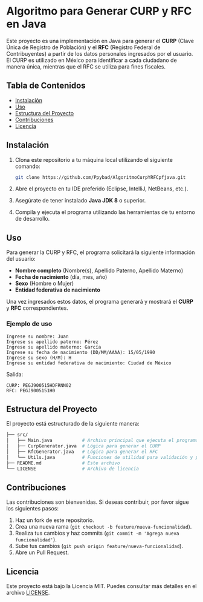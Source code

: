 
# Algoritmo para Generar CURP y RFC en Java

Este proyecto es una implementación en Java para generar el **CURP** (Clave Única de Registro de Población) y el **RFC** (Registro Federal de Contribuyentes) a partir de los datos personales ingresados por el usuario. El CURP es utilizado en México para identificar a cada ciudadano de manera única, mientras que el RFC se utiliza para fines fiscales.

## Tabla de Contenidos

- [Instalación](#instalación)
- [Uso](#uso)
- [Estructura del Proyecto](#estructura-del-proyecto)
- [Contribuciones](#contribuciones)
- [Licencia](#licencia)

## Instalación

1. Clona este repositorio a tu máquina local utilizando el siguiente comando:

   ```bash
   git clone https://github.com/Ppybad/AlgoritmoCurpYRFCpfjava.git
   ```

2. Abre el proyecto en tu IDE preferido (Eclipse, IntelliJ, NetBeans, etc.).

3. Asegúrate de tener instalado **Java JDK 8** o superior.

4. Compila y ejecuta el programa utilizando las herramientas de tu entorno de desarrollo.

## Uso

Para generar la CURP y RFC, el programa solicitará la siguiente información del usuario:

- **Nombre completo** (Nombre(s), Apellido Paterno, Apellido Materno)
- **Fecha de nacimiento** (día, mes, año)
- **Sexo** (Hombre o Mujer)
- **Entidad federativa de nacimiento**
  
Una vez ingresados estos datos, el programa generará y mostrará el **CURP** y **RFC** correspondientes.

### Ejemplo de uso

```
Ingrese su nombre: Juan
Ingrese su apellido paterno: Pérez
Ingrese su apellido materno: García
Ingrese su fecha de nacimiento (DD/MM/AAAA): 15/05/1990
Ingrese su sexo (H/M): H
Ingrese su entidad federativa de nacimiento: Ciudad de México
```

Salida:

```
CURP: PEGJ900515HDFRNN02
RFC: PEGJ9005151H0
```

## Estructura del Proyecto

El proyecto está estructurado de la siguiente manera:

```bash
├── src/
│   ├── Main.java           # Archivo principal que ejecuta el programa
│   ├── CurpGenerator.java  # Lógica para generar el CURP
│   ├── RfcGenerator.java   # Lógica para generar el RFC
│   └── Utils.java          # Funciones de utilidad para validación y procesamiento de datos
├── README.md               # Este archivo
└── LICENSE                 # Archivo de licencia
```

## Contribuciones

Las contribuciones son bienvenidas. Si deseas contribuir, por favor sigue los siguientes pasos:

1. Haz un fork de este repositorio.
2. Crea una nueva rama (`git checkout -b feature/nueva-funcionalidad`).
3. Realiza tus cambios y haz commits (`git commit -m 'Agrega nueva funcionalidad'`).
4. Sube tus cambios (`git push origin feature/nueva-funcionalidad`).
5. Abre un Pull Request.

## Licencia

Este proyecto está bajo la Licencia MIT. Puedes consultar más detalles en el archivo [LICENSE](./LICENSE).